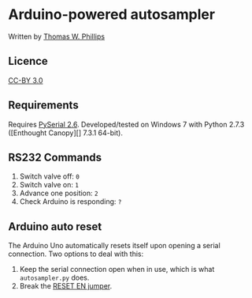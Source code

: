 Arduino-powered autosampler
===========================

Written by [Thomas W. Phillips](http://www3.imperial.ac.uk/people/thomas.phillips07)

## Licence

[CC-BY 3.0](http://creativecommons.org/licenses/by/3.0/deed.en_US)

## Requirements

Requires [PySerial 2.6](http://pyserial.sourceforge.net). Developed/tested on Windows 7 with Python 2.7.3 ([Enthought Canopy][] 7.3.1 64-bit).

## RS232 Commands

1. Switch valve off: `0`
2. Switch valve on: `1`
3. Advance one position: `2`
4. Check Arduino is responding: `?`

## Arduino auto reset

The Arduino Uno automatically resets itself upon opening a serial connection. Two options to deal with this:

1. Keep the serial connection open when in use, which is what `autosampler.py` does.
2. Break the [RESET EN jumper](http://playground.arduino.cc/Main/DisablingAutoResetOnSerialConnection).
